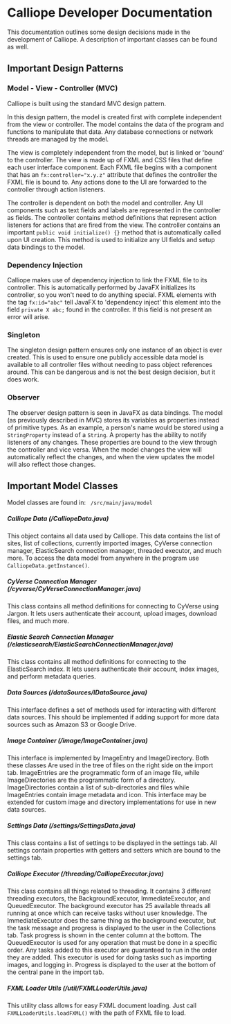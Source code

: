 # Calliope Developer Documentation

This documentation outlines some design decisions made in the development of Calliope. A description of important classes can be found as well.

## Important Design Patterns

### Model - View - Controller (MVC)

Calliope is built using the standard MVC design pattern. 

In this design pattern, the model is created first with complete independent from the view or controller. The model contains the data of the program and functions to manipulate that data. Any database connections or network threads are managed by the model.

The view is completely independent from the model, but is linked or 'bound' to the controller. The view is made up of FXML and CSS files that define each user interface component. Each FXML file begins with a component that has an `fx:controller="x.y.z"` attribute that defines the controller the FXML file is bound to. Any actions done to the UI are forwarded to the controller through action listeners.

The controller is dependent on both the model and controller. Any UI components such as text fields and labels are represented in the controller as fields. The controller contains method definitions that represent action listeners for actions that are fired from the view. The controller contains an important `public void initialize() {}` method that is automatically called upon UI creation. This method is used to initialize any UI fields and setup data bindings to the model. 

### Dependency Injection

Calliope makes use of dependency injection to link the FXML file to its controller. This is automatically performed by JavaFX initializes its controller, so you won't need to do anything special. FXML elements with the tag `fx:id="abc"` tell JavaFX to 'dependency inject' this element into the field `private X abc;` found in the controller. If this field is not present an error will arise. 

### Singleton

The singleton design pattern ensures only one instance of an object is ever created. This is used to ensure one publicly accessible data model is available to all controller files without needing to pass object references around. This can be dangerous and is not the best design decision, but it does work. 

### Observer

The observer design pattern is seen in JavaFX as data bindings. The model (as previously described in MVC) stores its variables as properties instead of primitive types. As an example, a person's name would be stored using a `StringProperty` instead of a `String`. A property has the ability to notify listeners of any changes. These properties are bound to the view through the controller and vice versa. When the model changes the view will automatically reflect the changes, and when the view updates the model will also reflect those changes. 

## Important Model Classes

Model classes are found in: ` /src/main/java/model`

##### Calliope Data (/CalliopeData.java)

This object contains all data used by Calliope. This data contains the list of sites, list of collections, currently imported images, CyVerse connection manager, ElasticSearch connection manager, threaded executor, and much more. To access the data model from anywhere in the program use `CalliopeData.getInstance()`. 

##### CyVerse Connection Manager (/cyverse/CyVerseConnectionManager.java)

This class contains all method definitions for connecting to CyVerse using Jargon. It lets users authenticate their account, upload images, download files, and much more. 

##### Elastic Search Connection Manager (/elasticsearch/ElasticSearchConnectionManager.java)

This class contains all method definitions for connecting to the ElasticSearch index. It lets users authenticate their account, index images, and perform metadata queries. 

##### Data Sources (/dataSources/IDataSource.java)

This interface defines a set of methods used for interacting with different data sources. This should be implemented if adding support for more data sources such as Amazon S3 or Google Drive.

##### Image Container (/image/ImageContainer.java)

This interface is implemented by ImageEntry and ImageDirectory. Both these classes Are used in the tree of files on the right side on the import tab. ImageEntries are the programmatic form of an image file, while ImageDirectories are the programmatic form of a directory. ImageDirectories contain a list of sub-directories and files while ImageEntries contain image metadata and icon. This interface may be extended for custom image and directory implementations for use in new data sources. 

##### Settings Data (/settings/SettingsData.java)

This class contains a list of settings to be displayed in the settings tab. All settings contain properties with getters and setters which are bound to the settings tab.

##### Calliope Executor (/threading/CalliopeExecutor.java)

This class contains all things related to threading. It contains 3 different threading executors, the BackgroundExecutor, ImmediateExecutor, and QueuedExecutor. The background executor has 25 available threads all running at once which can receive tasks without user knowledge. The ImmediateExecutor does the same thing as the background executor, but the task message and progress is displayed to the user in the Collections tab. Task progress is shown in the center column at the bottom. The QueuedExecutor is used for any operation that must be done in a specific order. Any tasks added to this executor are guaranteed to run in the order they are added. This executor is used for doing tasks such as importing images, and logging in. Progress is displayed to the user at the bottom of the central pane in the import tab. 

##### FXML Loader Utils (/util/FXMLLoaderUtils.java)

This utility class allows for easy FXML document loading. Just call `FXMLLoaderUtils.loadFXML()` with the path of FXML file to load.
